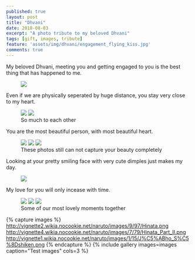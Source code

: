 ```yaml
---
published: true
layout: post
title: "Dhvani"
date: 2018-08-03
excerpt: "A photo tribute to my beloved Dhvani"
tags: [gift, images, tribute]
feature: 'assets/img/dhvani/engagement_flying_kiss.jpg'
comments: true
---
```

My beloved Dhvani, meeting you and getting engaged to you is the best thing that has happened to me.

<figure>
	<img src="../assets/img/dhvani/engagement_heart.jpg">
</figure>

Even if we are physically seperated by huge distance, you stay very close to my heart.

<figure class="half">
    <img src="../assets/img/dhvani/close1.jpg">
    <img src="../assets/img/dhvani/close2.jpg">
    <figcaption> So much to each other </figcaption>
</figure>

You are the most beautiful person, with most beautiful heart.

<figure class="third">
	<img src="../assets/img/dhvani/one.jpg">
	<img src="../assets/img/dhvani/two.jpg">
	<img src="../assets/img/dhvani/three.jpg">
	<figcaption> These photos still can not capture your beauty completely </figcaption>
</figure>

Looking at your pretty smiling face with very cute dimples just makes my day.

<figure>
	<img src="../assets/img/dhvani/eye_contact2.jpg">
</figure>

My love for you will only incease with time. 

<figure class="third">
	<img src="../assets/img/dhvani/love1.jpg">
	<img src="../assets/img/dhvani/love2.jpg">
	<img src="../assets/img/dhvani/love3.jpg">
	<figcaption> Some of our most lovely moments together </figcaption>
</figure>

{% capture images %}
	http://vignette2.wikia.nocookie.net/naruto/images/9/97/Hinata.png
	http://vignette4.wikia.nocookie.net/naruto/images/7/79/Hinata_Part_II.png
	http://vignette1.wikia.nocookie.net/naruto/images/1/15/J%C5%ABho_S%C5%8Dshiken.png
{% endcapture %}
{% include gallery images=images caption="Test images" cols=3 %}
